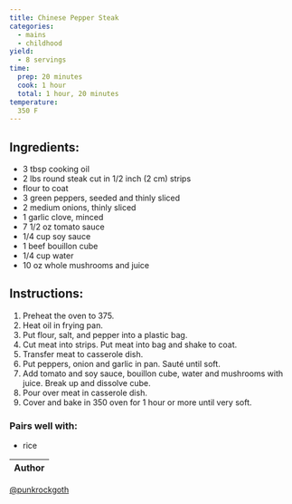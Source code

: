 ```yaml
---
title: Chinese Pepper Steak
categories:
  - mains
  - childhood
yield:
  - 8 servings
time:  
  prep: 20 minutes
  cook: 1 hour
  total: 1 hour, 20 minutes
temperature:
  350 F
---
```


## Ingredients:
* 3 tbsp cooking oil
* 2 lbs round steak cut in 1/2 inch (2 cm) strips
* flour to coat
* 3 green peppers, seeded and thinly sliced
* 2 medium onions, thinly sliced
* 1 garlic clove, minced
* 7 1/2 oz tomato sauce
* 1/4 cup soy sauce
* 1 beef bouillon cube
* 1/4 cup water
* 10 oz whole mushrooms and juice
 
## Instructions:
1. Preheat the oven to 375. 
2. Heat oil in frying pan.
3. Put flour, salt, and pepper into a plastic bag.
4. Cut meat into strips. Put meat into bag and shake to coat.
5. Transfer meat to casserole dish.
6. Put peppers, onion and garlic in pan. Sauté until soft.
7. Add tomato and soy sauce, bouillon cube, water and mushrooms with juice. Break up and dissolve cube.
8. Pour over meat in casserole dish.
9. Cover and bake in 350 oven for 1 hour or more until very soft.

### Pairs well with:
* rice

Author |
------ |
[@punkrockgoth](https://github.com/punkrockgoth)
